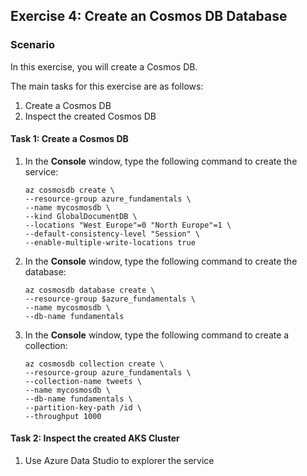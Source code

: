 ## Exercise 4: Create an Cosmos DB Database
  
### Scenario
  
In this exercise, you will create a Cosmos DB.

The main tasks for this exercise are as follows:

1. Create a Cosmos DB
1. Inspect the created Cosmos DB

#### Task 1: Create a Cosmos DB
  
1. In the **Console** window, type the following command to create the service:

    ``` shell
    az cosmosdb create \
    --resource-group azure_fundamentals \
    --name mycosmosdb \
    --kind GlobalDocumentDB \
    --locations "West Europe"=0 "North Europe"=1 \
    --default-consistency-level "Session" \
    --enable-multiple-write-locations true
    ```

1. In the **Console** window, type the following command to create the database:

    ``` shell
    az cosmosdb database create \
    --resource-group $azure_fundamentals \
    --name mycosmosdb \
    --db-name fundamentals
    ```

1. In the **Console** window, type the following command to create a collection:

    ``` shell
    az cosmosdb collection create \
    --resource-group azure_fundamentals \
    --collection-name tweets \
    --name mycosmosdb \
    --db-name fundamentals \
    --partition-key-path /id \
    --throughput 1000
    ```

#### Task 2: Inspect the created AKS Cluster
  
1. Use Azure Data Studio to explorer the service